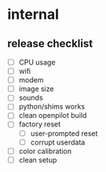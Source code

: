 # internal

## release checklist

- [ ] CPU usage
- [ ] wifi
- [ ] modem
- [ ] image size
- [ ] sounds
- [ ] python/shims works
- [ ] clean openpilot build
- [ ] factory reset
  - [ ] user-prompted reset
  - [ ] corrupt userdata
- [ ] color calibration
- [ ] clean setup
